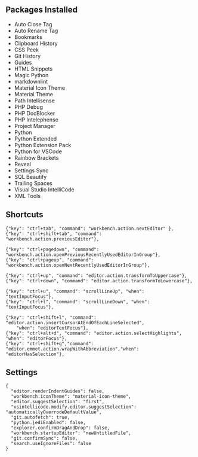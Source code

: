 ## Packages Installed
* Auto Close Tag
* Auto Rename Tag
* Bookmarks
* Clipboard History
* CSS Peek
* Git History
* Guides
* HTML Snippets
* Magic Python
* markdownlint
* Material Icon Theme
* Material Theme
* Path Intellisense
* PHP Debug
* PHP DocBlocker
* PHP Intelephense
* Project Manager
* Python
* Python Extended
* Python Extension Pack
* Python for VSCode
* Rainbow Brackets
* Reveal
* Settings Sync
* SQL Beautify
* Trailing Spaces
* Visual Studio IntelliCode
* XML Tools

## Shortcuts
```
{"key": "ctrl+tab", "command": "workbench.action.nextEditor" },
{"key": "ctrl+shift+tab", "command": "workbench.action.previousEditor"},

{"key": "ctrl+pagedown", "command": "workbench.action.openPreviousRecentlyUsedEditorInGroup"},
{"key": "ctrl+pageup", "command": "workbench.action.openNextRecentlyUsedEditorInGroup"},

{"key": "ctrl+up", "command": "editor.action.transformToUppercase"},
{"key": "ctrl+down", "command": "editor.action.transformToLowercase"},

{"key": "ctrl+u", "command": "scrollLineUp", "when": "textInputFocus"},
{"key": "ctrl+l", "command": "scrollLineDown", "when": "textInputFocus"},

{"key": "ctrl+shift+l", "command": "editor.action.insertCursorAtEndOfEachLineSelected", 
    "when": "editorTextFocus"},
{"key": "ctrl+alt+d", "command": "editor.action.selectHighlights", "when": "editorFocus"},
{"key": "ctrl+shift+g","command": "editor.emmet.action.wrapWithAbbreviation","when": "editorHasSelection"},
```

## Settings
```
{
  "editor.renderIndentGuides": false,
  "workbench.iconTheme": "material-icon-theme",
  "editor.suggestSelection": "first",
  "vsintellicode.modify.editor.suggestSelection": "automaticallyOverrodeDefaultValue",
  "git.autofetch": true,
  "python.jediEnabled": false,
  "explorer.confirmDragAndDrop": false,
  "workbench.startupEditor": "newUntitledFile",
  "git.confirmSync": false,
  "search.useIgnoreFiles": false
}
```
